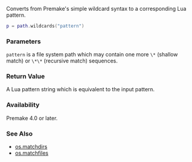 Converts from Premake's simple wildcard syntax to a corresponding Lua pattern.

```lua
p = path.wildcards("pattern")
```

### Parameters ###

`pattern` is a file system path which may contain one more `\*` (shallow match) or `\*\*` (recursive match) sequences.


### Return Value ###

A Lua pattern string which is equivalent to the input pattern.


### Availability ###

Premake 4.0 or later.


### See Also ###

* [os.matchdirs](os/os.matchdirs.md)
* [os.matchfiles](os/os.matchfiles.md)
